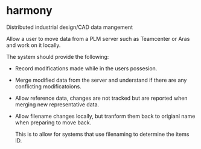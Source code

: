 # harmony
Distributed industrial design/CAD data mangement

Allow a user to move data from a PLM server such as Teamcenter or Aras and work on it locally.

The system should provide the following:
  - Record modifications made while in the users possesion.
  - Merge modified data from the server and understand if there are any conflicting modificatoions.
  - Allow reference data, changes are not tracked but are reported when merging new representative data.
  - Allow filename changes locally, but tranform them back to origianl name when preparing to move back.

    This is to allow for systems that use filenaming to determine the items ID.
